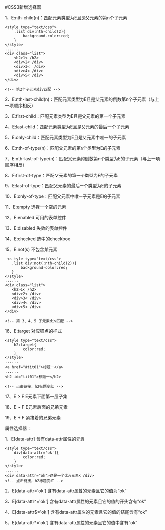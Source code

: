 #CSS3新增选择器

1、E:nth-child(n)：匹配元素类型为E且是父元素的第n个子元素

```
<style type="text/css">            
    .list div:nth-child(2){
        background-color:red;
    }
</style>
......
<div class="list">
    <h2>1< /h2>
    <div>2< /div>
    <div>3<  /div>
    <div>4< /div>
    <div>5< /div>
</div>

<!-- 第2个子元素div匹配 -->
```

2、E:nth-last-child(n)：匹配元素类型为E且是父元素的倒数第n个子元素（与上一项顺序相反）

3、E:first-child：匹配元素类型为E且是父元素的第一个子元素

4、E:last-child：匹配元素类型为E且是父元素的最后一个子元素

5、E:only-child：匹配元素类型为E且是父元素中唯一的子元素

6、E:nth-of-type(n)：匹配父元素的第n个类型为E的子元素

7、E:nth-last-of-type(n)：匹配父元素的倒数第n个类型为E的子元素（与上一项顺序相反）

8、E:first-of-type：匹配父元素的第一个类型为E的子元素

9、E:last-of-type：匹配父元素的最后一个类型为E的子元素

10、E:only-of-type：匹配父元素中唯一子元素是E的子元素

11、E:empty 选择一个空的元素

12、E:enabled 可用的表单控件

13、E:disabled 失效的表单控件

14、E:checked 选中的checkbox

15、E:not(s) 不包含某元素


 ```
  <s tyle type="text/css">            
    .list div:not(:nth-child(2)){
        background-color:red;
    }
</style>
......
<div class="list">
    <h2>1< /h2>
    <div>2< /div>
    <div>3< /div>
    <div>4< /div>
    <div>5< /div>
</div>

<!-- 第 3、4、5 子元素div匹配 -->
```

  
16、E:target 对应锚点的样式

```
<style type="text/css">
    h2:target{
        color:red;
    }
</style>
......
<a href="#tit01">标题一</a>
......
<h2 id="tit01">标题一</h2>

<!-- 点击链接，h2标题变红 -->

``` 


17、E > F E元素下面第一层子集

18、E ~ F E元素后面的兄弟元素

19、E + F 紧挨着的兄弟元素

属性选择器：

1、E[data-attr] 含有data-attr属性的元素

```
<style type="text/css">
    div[data-attr='ok']{
        color:red;
    }
</style>
......
<div data-attr="ok">这是一个div元素< /div>
<!-- 点击链接，h2标题变红 -->
```




2、E[data-attr='ok'] 含有data-attr属性的元素且它的值为“ok”

3、E[data-attr^='ok'] 含有data-attr属性的元素且它的值的开头含有“ok”

4、E[data-attr$='ok'] 含有data-attr属性的元素且它的值的结尾含有“ok”

5、E[data-attr*='ok'] 含有data-attr属性的元素且它的值中含有“ok”